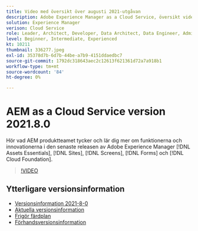 ```yaml
---
title: Video med översikt över augusti 2021-utgåvan
description: Adobe Experience Manager as a Cloud Service, översikt video 2021.8.0.
solution: Experience Manager
verison: Cloud Service
role: Leader, Architect, Developer, Data Architect, Data Engineer, Admin, User
level: Beginner, Intermediate, Experienced
kt: 10211
thumbnail: 336277.jpeg
exl-id: 35378d7b-6d7b-44be-a7b9-4151ddaedbc7
source-git-commit: 1792dc318643aec2c12613f621361d72a7a918b1
workflow-type: tm+mt
source-wordcount: '84'
ht-degree: 0%

---
```


# AEM as a Cloud Service version 2021.8.0

Hör vad AEM produktteamet tycker och lär dig mer om funktionerna och innovationerna i den senaste releasen av Adobe Experience Manager [!DNL Assets Essentials], [!DNL Sites], [!DNL Screens], [!DNL Forms] och [!DNL Cloud Foundation].

>[!VIDEO](https://video.tv.adobe.com/v/336277/?quality=12&learn=on)

## Ytterligare versionsinformation

* [Versionsinformation 2021-8-0](https://experienceleague.adobe.com/docs/experience-manager-cloud-service/content/release-notes/release-notes/2021/release-notes-2021-8-0.html)
* [Aktuella versionsinformation](https://experienceleague.adobe.com/docs/experience-manager-cloud-service/content/release-notes/home.html)
* [Frigör färdplan](https://experienceleague.adobe.com/docs/experience-manager-release-information/aem-release-updates/update-releases-roadmap.html)
* [Förhandsversionsinformation](https://experienceleague.adobe.com/docs/experience-manager-cloud-service/content/release-notes/prerelease.html)
